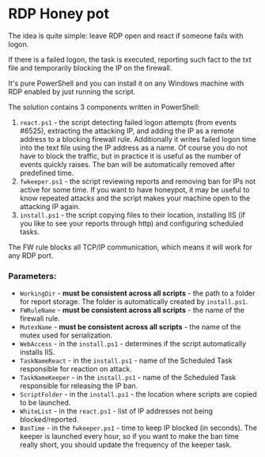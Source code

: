 # RDP Honey pot

The idea is quite simple: leave RDP open and react if someone fails with logon.

If there is a failed logon, the task is executed, reporting such fact to the txt file and temporarily blocking the IP on the firewall. 

It's pure PowerShell and you can install it on any Windows machine with RDP enabled by just running the script.

The solution contains 3 components written in PowerShell:
1. `react.ps1` - the script detecting failed logon attempts (from events #6525), extracting the attacking IP, and adding the IP as a remote address to a blocking firewall rule. Additionally it writes failed logon time into the text file using the IP address as a name. Of course you do not have to block the traffic, but in practice it is useful as the number of events quickly raises. The ban will be automatically removed after predefined time.
1. `fwkeeper.ps1` - the script reviewing reports and removing ban for IPs not active for some time. If you want to have honeypot, it may be useful to know repeated attacks and the script makes your machine open to the attacking IP again.
1. `install.ps1` - the script copying files to their location, installing IIS (if you like to see your reports through http) and configuring scheduled tasks.

The FW rule blocks all TCP/IP communication, which means it will work for any RDP port.

### Parameters:
- `WorkingDir` - **must be consistent across all scripts** - the path to a folder for report storage. The folder is automatically created by `install.ps1`.
- `FWRuleName` - **must be consistent across all scripts** - the name of the firewall rule. 
- `MutexName` - **must be consistent across all scripts** - the name of the mutex used for serialization. 
- `WebAccess` - in the `install.ps1` - determines if the script automatically installs IIS. 
- `TaskNameReact` - in the `install.ps1` - name of the Scheduled Task responsible for reaction on attack. 
- `TaskNameKeeper` - in the `install.ps1` - name of the Scheduled Task responsible for releasing the IP ban. 
- `ScriptFolder` - in the `install.ps1` - the location where scripts are copied to be launched. 
- `WhiteList` - in the `react.ps1` - list of IP addresses not being blocked/reported. 
- `BanTime` - in the `fwkeeper.ps1` - time to keep IP blocked (in seconds). The keeper is launched every hour, so if you want to make the ban time really short, you should update the frequency of the keeper task.

